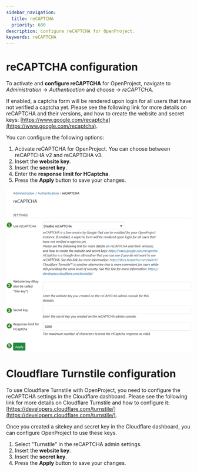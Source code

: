 ```yaml
---
sidebar_navigation:
  title: reCAPTCHA
  priority: 600
description: configure reCAPTCHA for OpenProject.
keywords: reCAPTCHA
---
```

# reCAPTCHA configuration

To activate and **configure reCAPTCHA** for OpenProject, navigate to *Administration* -> *Authentication* and choose -> *reCAPTCHA.*

 If enabled, a captcha form will be rendered upon login for all users that have not verified a captcha yet. Please see the following link for more details on reCAPTCHA and their versions, and how to create the website and secret keys: [https://www.google.com/recaptcha](https://www.google.com/recaptcha).

You can configure the following options:

1. Activate reCAPTCHA for OpenProject. You can choose between reCAPTCHA v2 and reCAPTCHA v3.
2. Insert the **website key**.
3. Insert the **secret key**.
4. Enter the **response limit for HCaptcha**. 
5. Press the **Apply** button to save your changes.

![reCAPTCHA authentication settings in OpenProject administration](openproject_system_admin_guide_recaptcha.png)


# Cloudflare Turnstile configuration

To use Cloudflare Turnstile with OpenProject, you need to configure the reCAPTCHA settings in the Cloudflare dashboard. Please see the following link for more details on Cloudflare Turnstile and how to configure it: [https://developers.cloudflare.com/turnstile/](https://developers.cloudflare.com/turnstile/).

Once you created a sitekey and secret key in the Cloudflare dashboard, you can configure OpenProject to use these keys.

1. Select "Turnstile" in the reCAPTCHA admin settings.
2. Insert the **website key**.
3. Insert the **secret key**.
4. Press the **Apply** button to save your changes.
